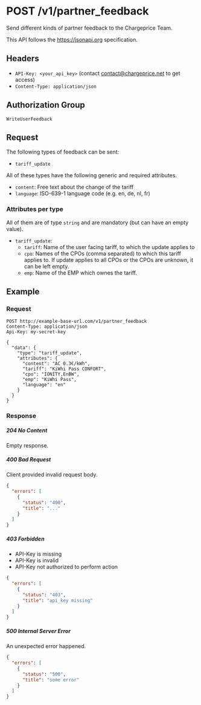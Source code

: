# POST /v1/partner_feedback

Send different kinds of partner feedback to the Chargeprice Team.

This API follows the https://jsonapi.org specification.

## Headers

* `API-Key: <your_api_key>` (contact contact@chargeprice.net to get access)
* `Content-Type: application/json`

## Authorization Group

`WriteUserFeedback`

## Request

The following types of feedback can be sent:

* `tariff_update`

All of these types have the following generic and required attributes. 

* `content`: Free text about the change of the tariff
* `language`: ISO-639-1 language code (e.g. en, de, nl, fr)

### Attributes per type

All of them are of type `string` and are mandatory (but can have an empty
value).

* `tariff_update`:
  * `tariff`: Name of the user facing tariff, to which the update applies to
  * `cpo`: Names of the CPOs (comma separated) to which this tariff applies to. If update applies to all CPOs or the CPOs are unknown, it can be left empty.
  * `emp`: Name of the EMP which ownes the tariff.

## Example

### Request

```http
POST http://example-base-url.com/v1/partner_feedback
Content-Type: application/json
Api-Key: my-secret-key

{
  "data": {
    "type": "tariff_update",
    "attributes": {
      "content": "AC 0.3€/kWh",
      "tariff": "KiWhi Pass CONFORT",
      "cpo": "IONITY,EnBW",
      "emp": "KiWhi Pass",
      "language": "en"
    }
  }
}

```

### Response

##### 204 No Content

Empty response.

##### 400 Bad Request

Client provided invalid request body.

```json
{
  "errors": [
    {
      "status": "400",
      "title": "..."
    }
  ]
}
```

##### 403 Forbidden

* API-Key is missing
* API-Key is invalid
* API-Key not authorized to perform action

```json
{
  "errors": [
    {
      "status": "403",
      "title": "api_key missing"
    }
  ]
}
```

##### 500 Internal Server Error

An unexpected error happened.

```json
{
  "errors": [
    {
      "status": "500",
      "title": "some error"
    }
  ]
}
```